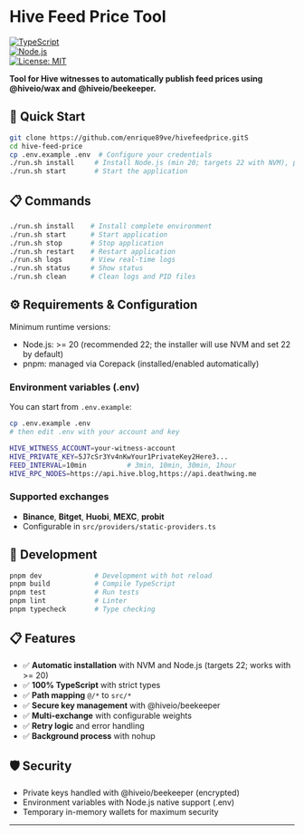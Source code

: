 # Hive Feed Price Tool

[![TypeScript](https://img.shields.io/badge/TypeScript-5.0+-blue.svg)](https://www.typescriptlang.org/)  
[![Node.js](<https://img.shields.io/badge/Node.js-%E2%89%A520%20(recommended%2022)-green.svg>)](https://nodejs.org/)  
[![License: MIT](https://img.shields.io/badge/License-MIT-yellow.svg)](https://opensource.org/licenses/MIT)

**Tool for Hive witnesses to automatically publish feed prices using @hiveio/wax and @hiveio/beekeeper.**

## 🚀 Quick Start

```bash
git clone https://github.com/enrique89ve/hivefeedprice.gitS
cd hive-feed-price
cp .env.example .env  # Configure your credentials
./run.sh install     # Install Node.js (min 20; targets 22 with NVM), pnpm and dependencies
./run.sh start       # Start the application
```

## 📋 Commands

```bash
./run.sh install    # Install complete environment
./run.sh start      # Start application
./run.sh stop       # Stop application
./run.sh restart    # Restart application
./run.sh logs       # View real-time logs
./run.sh status     # Show status
./run.sh clean      # Clean logs and PID files
```

## ⚙️ Requirements & Configuration

Minimum runtime versions:

- Node.js: >= 20 (recommended 22; the installer will use NVM and set 22 by default)
- pnpm: managed via Corepack (installed/enabled automatically)

### Environment variables (.env)

You can start from `.env.example`:

```bash
cp .env.example .env
# then edit .env with your account and key
```

```bash
HIVE_WITNESS_ACCOUNT=your-witness-account
HIVE_PRIVATE_KEY=5J7cSr3Yv4nKwYour1PrivateKey2Here3...
FEED_INTERVAL=10min          # 3min, 10min, 30min, 1hour
HIVE_RPC_NODES=https://api.hive.blog,https://api.deathwing.me
```

### Supported exchanges

- **Binance**, **Bitget**, **Huobi**, **MEXC**, **probit**
- Configurable in `src/providers/static-providers.ts`

## 🔧 Development

```bash
pnpm dev             # Development with hot reload
pnpm build           # Compile TypeScript
pnpm test            # Run tests
pnpm lint            # Linter
pnpm typecheck       # Type checking
```

## 📋 Features

- ✅ **Automatic installation** with NVM and Node.js (targets 22; works with >= 20)
- ✅ **100% TypeScript** with strict types
- ✅ **Path mapping** `@/*` to `src/*`
- ✅ **Secure key management** with @hiveio/beekeeper
- ✅ **Multi-exchange** with configurable weights
- ✅ **Retry logic** and error handling
- ✅ **Background process** with nohup

## 🛡️ Security

- Private keys handled with @hiveio/beekeeper (encrypted)
- Environment variables with Node.js native support (.env)
- Temporary in-memory wallets for maximum security

---
